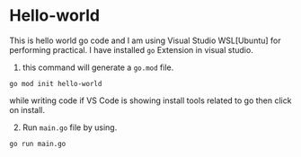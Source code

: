 # Hello-world

This is hello world go code and I am using Visual Studio WSL[Ubuntu] for performing practical. I have installed `go` Extension in visual studio.

1. this command will generate a `go.mod` file.

```
go mod init hello-world
```

while writing code if VS Code is showing install tools related to go then click on install.

2. Run `main.go` file by using.

```
go run main.go
```